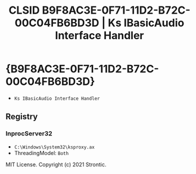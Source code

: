 ﻿---
title: "CLSID B9F8AC3E-0F71-11D2-B72C-00C04FB6BD3D | Ks IBasicAudio Interface Handler"
excerpt: What is COM-Object CLSID B9F8AC3E-0F71-11D2-B72C-00C04FB6BD3D?
---

# {B9F8AC3E-0F71-11D2-B72C-00C04FB6BD3D}

* `Ks IBasicAudio Interface Handler`

## Registry


### InprocServer32

* `C:\Windows\System32\ksproxy.ax`
* ThreadingModel: `Both`

MIT License. Copyright (c) 2021 Strontic.


